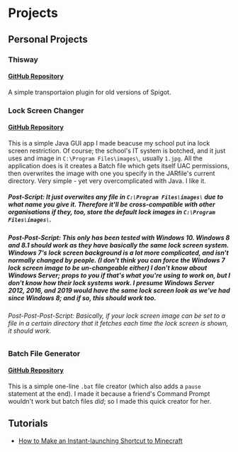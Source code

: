 # Projects

## Personal Projects
### Thisway
#### [GitHub Repository](https://github.com/toydotgame/thisway)
A simple transportaion plugin for old versions of Spigot.

### Lock Screen Changer
#### [GitHub Repository](https://github.com/Toydotgame/LockScreenChanger)
This is a simple Java GUI app I made beacuse my school put ina lock screen restriction. Of course; the school's IT system is botched, and it just uses and image in `C:\Program Files\images\`, usually `1.jpg`. All the application does is it creates a Batch file which gets itself UAC permissions, then overwrites the image with one you specify in the JARfile's current directory. Very simple - yet very overcomplicated with Java. I like it.
##### Post-Script: It just overwites any file in `C:\Program Files\images\` due to what name you give it. Therefore it'll be cross-compatible with other organisations if they, too, store the default lock images in `C:\Program Files\images\`.
##### Post-Post-Script: This only has been tested with Windows 10. Windows 8 and 8.1 should work as they have basically the same lock screen system. Windows 7's lock screen background is a lot more complicated, and isn't normally changed by people. (I don't think you can force the Windows 7 lock screen image to be un-changeable either) I don't know about Windows Server; props to you if that's what you're using to work on, but I don't know how their lock systems work. I presume Windows Server 2012, 2016, and 2019 would have the same lock screen look as we've had since Windows 8; and if so, this should work too.
###### Post-Post-Post-Script: Basically, if your lock screen image can be set to a file in a certain directory that it fetches each time the lock screen is shown, it should work.

### Batch File Generator
#### [GitHub Repository](https://github.com/Toydotgame/batFileGenerator)
This is a simple one-line `.bat` file creator (which also adds a `pause` statement at the end). I made it because a friend's Command Prompt wouldn't work but batch files _did_; so I made this quick creator for her.

## Tutorials
* [How to Make an Instant-launching Shortcut to Minecraft](howToMakeInstantMinecraft.md)
